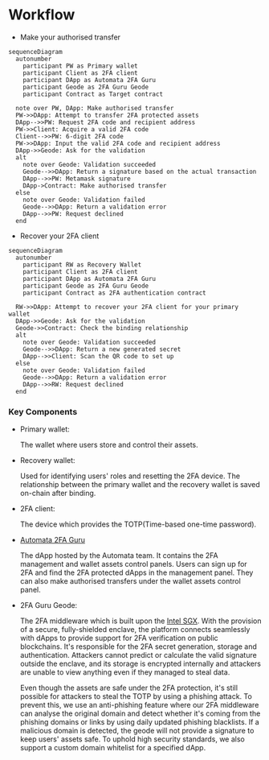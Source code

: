 # Workflow

* Make your authorised transfer

``` mermaid
sequenceDiagram
  autonumber
    participant PW as Primary wallet
    participant Client as 2FA client
    participant DApp as Automata 2FA Guru
    participant Geode as 2FA Guru Geode
    participant Contract as Target contract

  note over PW, DApp: Make authorised transfer
  PW->>DApp: Attempt to transfer 2FA protected assets
  DApp-->>PW: Request 2FA code and recipient address
  PW->>Client: Acquire a valid 2FA code
  Client-->>PW: 6-digit 2FA code
  PW->>DApp: Input the valid 2FA code and recipient address
  DApp->>Geode: Ask for the validation
  alt
    note over Geode: Validation succeeded
    Geode-->>DApp: Return a signature based on the actual transaction
    DApp-->>PW: Metamask signature
    DApp->Contract: Make authorised transfer
  else
    note over Geode: Validation failed
    Geode-->>DApp: Return a validation error
    DApp-->>PW: Request declined
  end
```

* Recover your 2FA client

``` mermaid
sequenceDiagram
  autonumber
    participant RW as Recovery Wallet
    participant Client as 2FA client
    participant DApp as Automata 2FA Guru
    participant Geode as 2FA Guru Geode
    participant Contract as 2FA authentication contract
  
  RW->>DApp: Attempt to recover your 2FA client for your primary wallet
  DApp->>Geode: Ask for the validation
  Geode->>Contract: Check the binding relationship
  alt
    note over Geode: Validation succeeded
    Geode-->>DApp: Return a new generated secret
    DApp-->>Client: Scan the QR code to set up
  else
    note over Geode: Validation failed
    Geode-->>DApp: Return a validation error
    DApp-->>RW: Request declined
  end
```

### Key Components
* Primary wallet:

  The wallet where users store and control their assets.

* Recovery wallet:

  Used for identifying users' roles and resetting the 2FA device. The relationship between the primary wallet and the recovery wallet is saved on-chain after binding.

* 2FA client:

  The device which provides the TOTP(Time-based one-time password).

* [Automata 2FA Guru](https://app.2fa.guru)

  The dApp hosted by the Automata team. It contains the 2FA management and wallet assets control panels. Users can sign up for 2FA and find the 2FA protected dApps in the management panel. They can also make authorised transfers under the wallet assets control panel.

* 2FA Guru Geode: 

  The 2FA middleware which is built upon the [Intel SGX](https://medium.com/atanetwork/introduction-to-sgx-the-eli5-3abf25e50057). With the provision of a secure, fully-shielded enclave, the platform connects seamlessly with dApps to provide support for 2FA verification on public blockchains. It's responsible for the 2FA secret generation, storage and authentication. Attackers cannot predict or calculate the valid signature outside the enclave, and its storage is encrypted internally and attackers are unable to view anything even if they managed to steal data.

  Even though the assets are safe under the 2FA protection, it's still possible for attackers to steal the TOTP by using a phishing attack. To prevent this, we use an anti-phishing feature where our 2FA middleware can analyse the original domain and detect whether it's coming from the phishing domains or links by using daily updated phishing blacklists. If a malicious domain is detected, the geode will not provide a signature to keep users' assets safe. To uphold high security standards, we also support a custom domain whitelist for a specified dApp.
